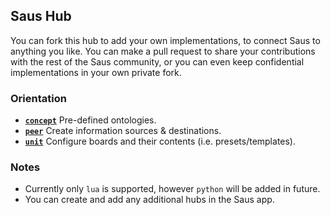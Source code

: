 ## Saus Hub

You can fork this hub to add your own implementations, to connect Saus to anything you like. You can make a pull request to share your contributions with the rest of the Saus community, or you can even keep confidential implementations in your own private fork.

### Orientation

- __[`concept`](/concept)__ Pre-defined ontologies.
- __[`peer`](/peer)__ Create information sources & destinations.
- __[`unit`](/unit)__ Configure boards and their contents (i.e. presets/templates).

### Notes

- Currently only `lua` is supported, however `python` will be added in future.
- You can create and add any additional hubs in the Saus app.
